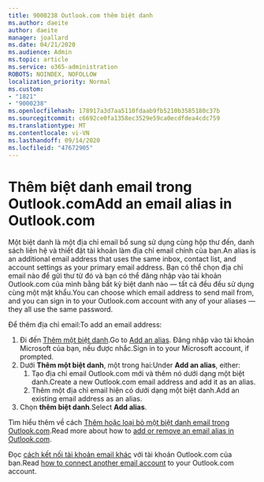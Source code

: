 ```yaml
---
title: 9000238 Outlook.com thêm biệt danh
ms.author: daeite
author: daeite
manager: joallard
ms.date: 04/21/2020
ms.audience: Admin
ms.topic: article
ms.service: o365-administration
ROBOTS: NOINDEX, NOFOLLOW
localization_priority: Normal
ms.custom:
- "1821"
- "9000238"
ms.openlocfilehash: 178917a3d7aa5110fdaab9fb5210b3585180c37b
ms.sourcegitcommit: c6692ce0fa1358ec3529e59ca0ecdfdea4cdc759
ms.translationtype: MT
ms.contentlocale: vi-VN
ms.lasthandoff: 09/14/2020
ms.locfileid: "47672905"
---
```

# <a name="add-an-email-alias-in-outlookcom"></a><span data-ttu-id="5b258-102">Thêm biệt danh email trong Outlook.com</span><span class="sxs-lookup"><span data-stu-id="5b258-102">Add an email alias in Outlook.com</span></span>

<span data-ttu-id="5b258-103">Một biệt danh là một địa chỉ email bổ sung sử dụng cùng hộp thư đến, danh sách liên hệ và thiết đặt tài khoản làm địa chỉ email chính của bạn.</span><span class="sxs-lookup"><span data-stu-id="5b258-103">An alias is an additional email address that uses the same inbox, contact list, and account settings as your primary email address.</span></span> <span data-ttu-id="5b258-104">Bạn có thể chọn địa chỉ email nào để gửi thư từ đó và bạn có thể đăng nhập vào tài khoản Outlook.com của mình bằng bất kỳ biệt danh nào — tất cả đều đều sử dụng cùng một mật khẩu.</span><span class="sxs-lookup"><span data-stu-id="5b258-104">You can choose which email address to send mail from, and you can sign in to your Outlook.com account with any of your aliases — they all use the same password.</span></span>

<span data-ttu-id="5b258-105">Để thêm địa chỉ email:</span><span class="sxs-lookup"><span data-stu-id="5b258-105">To add an email address:</span></span>

1. <span data-ttu-id="5b258-106">Đi đến [Thêm một biệt danh](https://go.microsoft.com/fwlink/p/?linkid=864833).</span><span class="sxs-lookup"><span data-stu-id="5b258-106">Go to [Add an alias](https://go.microsoft.com/fwlink/p/?linkid=864833).</span></span> <span data-ttu-id="5b258-107">Đăng nhập vào tài khoản Microsoft của bạn, nếu được nhắc.</span><span class="sxs-lookup"><span data-stu-id="5b258-107">Sign in to your Microsoft account, if prompted.</span></span>
2. <span data-ttu-id="5b258-108">Dưới **Thêm một biệt danh**, một trong hai:</span><span class="sxs-lookup"><span data-stu-id="5b258-108">Under **Add an alias**, either:</span></span>
    1. <span data-ttu-id="5b258-109">Tạo địa chỉ email Outlook.com mới và thêm nó dưới dạng một biệt danh.</span><span class="sxs-lookup"><span data-stu-id="5b258-109">Create a new Outlook.com email address and add it as an alias.</span></span>
    2. <span data-ttu-id="5b258-110">Thêm một địa chỉ email hiện có dưới dạng một biệt danh.</span><span class="sxs-lookup"><span data-stu-id="5b258-110">Add an existing email address as an alias.</span></span>
3. <span data-ttu-id="5b258-111">Chọn **thêm biệt danh**.</span><span class="sxs-lookup"><span data-stu-id="5b258-111">Select **Add alias**.</span></span>

<span data-ttu-id="5b258-112">Tìm hiểu thêm về cách [Thêm hoặc loại bỏ một biệt danh email trong Outlook.com](https://support.office.com/article/459b1989-356d-40fa-a689-8f285b13f1f2?wt.mc_id=Office_Outlook_com_Alchemy).</span><span class="sxs-lookup"><span data-stu-id="5b258-112">Read more about how to [add or remove an email alias in Outlook.com](https://support.office.com/article/459b1989-356d-40fa-a689-8f285b13f1f2?wt.mc_id=Office_Outlook_com_Alchemy).</span></span>  

<span data-ttu-id="5b258-113">Đọc [cách kết nối tài khoản email khác](https://support.office.com/article/c5224df4-5885-4e79-91ba-523aa743f0ba?wt.mc_id=Office_Outlook_com_Alchemy) với tài khoản Outlook.com của bạn.</span><span class="sxs-lookup"><span data-stu-id="5b258-113">Read [how to connect another email account](https://support.office.com/article/c5224df4-5885-4e79-91ba-523aa743f0ba?wt.mc_id=Office_Outlook_com_Alchemy) to your Outlook.com account.</span></span>